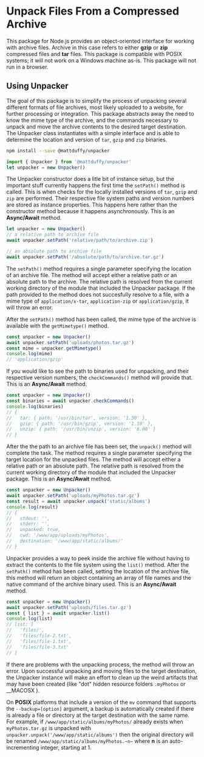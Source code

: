 # Unpack Files From a Compressed Archive

This package for Node.js provides an object-oriented interface for working with archive files.  Archive in this case refers to either **gzip** or **zip** compressed files and **tar** files.  This package is compatible with POSIX systems; it will not work on a Windows machine as-is. This package will not run in a browser.

## Using Unpacker
The goal of this package is to simplify the process of unpacking several different formats of file archives, most likely uploaded to a website, for further processing or integration.  This package abstracts away the need to know the mime type of the archive, and the commands necessary to unpack and move the archive contents to the desired target destination.  The Unpacker class instantiates with a simple interface and is able to determine the location and version of ```tar```, ```gzip``` and ```zip``` binaries.

```bash
npm install --save @mattduffy/unpacker
```

```javascript
import { Unpacker } from '@mattduffy/unpacker'
let unpacker = new Unpacker()
```

The Unpacker constructor does a litle bit of instance setup, but the important stuff currently happens the first time the ```setPath()``` method is called.  This is when checks for the locally installed versions of ```tar```, ```gzip``` and ```zip``` are performed.  Their respective file system paths and version numbers are stored as instance properties.  This happens here rather than the constructor method because it happens asynchronously.  This is an **Async/Await** method.

```javascript
let unpacker = new Unpacker()
// a relative path to archive file
await unpacker.setPath('relative/path/to/archive.zip')

// an absolute path to archive file
await unpacker.setPath('/absolute/path/to/archive.tar.gz')
```

The ```setPath()``` method requires a single parameter specifying the location of an archive file.  The method will accept either a relative path or an absolute path to the archive.  The relative path is resolved from the current working directory of the module that included the Unpacker package.  If the path provided to the method does not succesfully resolve to a file, with a mime type of ```application/x-tar```, ```application-zip``` or ```application/gzip```, it will throw an error.

After the ```setPath()``` method has been called, the mime type of the archive is available with the ```getMimetype()``` method.

```javascript
const unpacker = new Unpacker()
await unpacker.setPath('uploads/photos.tar.gz')
const mime = unpacker.getMimetype()
console.log(mime)
// 'application/gzip'
```

If you would like to see the path to binaries used for unpacking, and their respective version numbers, the ```checkCommands()``` method will provide that.  This is an **Async/Await** method.

```javascript
const unpacker = new Unpacker()
const binaries = await unpacker.checkCommands()
console.log(binaries)
// {
//   tar: { path: '/usr/bin/tar', version: '1.30' },
//   gzip: { path: '/usr/bin/gzip', version: '1.10' },
//   unzip: { path: '/usr/bin/unzip', version: '6.00' }
// }
```

After the the path to an archive file has been set, the ```unpack()``` method will complete the task.  The method requires a single parameter specifying the target location for the unpacked files.  The method will accept either a relative path or an absolute path.  The relative path is resolved from the current working directory of the module that included the Unpacker package.  This is an **Async/Await** method.

```javascript
const unpacker = new Unpacker()
await unpacker.setPath('uploads/myPhotos.tar.gz')
const result = await unpacker.unpack('static/albums')
console.log(result)
// {
//   stdout: '',
//   stderr: '',
//   unpacked: true,
//   cwd: '/www/app/uploads/myPhotos',
//   destination: '/www/app/static/albums/'
// }
```

Unpacker provides a way to peek inside the archive file without having to extract the contents to the file system using the ```list()``` method.  After the ```setPath()``` method has been called, setting the location of the archive file, this method will return an object containing an array of file names and the native command of the archive binary used.  This is an **Async/Await** method.
```javascript
const unpacker = new Unpacker()
await unpacker.setPath('uploads/files.tar.gz')
const { list } = await unpacker.list()
console.log(list)
// list: [
//   'files/',
//   'files/file-2.txt',
//   'files/file-1.txt',
//   'files/file-3.txt'
// ]
```

If there are problems with the unpacking process, the method will throw an error.  Upon successful unpacking and moving files to the target destination, the Unpacker instance will make an effort to clean up the weird artifacts that may have been created (like "dot" hidden resource folders ```.myPhotos``` or \__MACOSX ).

On **POSIX** platforms that include a version of the ```mv``` command that supports the ```--backup=[option]``` argument, a backup is automatically created if there is already a file or directory at the target destination with the same name.  For example, if ```/www/app/static/albums/myPhotos/``` already exists when ```myPhotos.tar.gz``` is unpacked with ```unpacker.unpack('/www/app/static/albums')``` then the original directory will be renamed ```/www/app/static/albums/myPhotos.~n~``` where **n** is an auto-incrementing integer, starting at 1.
